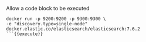 Allow a code block to be executed
```
docker run -p 9200:9200 -p 9300:9300 \
-e "discovery.type=single-node" docker.elastic.co/elasticsearch/elasticsearch:7.6.2
```{{execute}}
